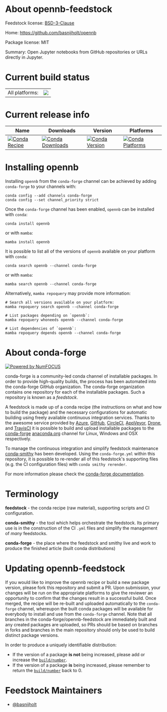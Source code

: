 About opennb-feedstock
======================

Feedstock license: [BSD-3-Clause](https://github.com/conda-forge/opennb-feedstock/blob/main/LICENSE.txt)

Home: https://github.com/basnijholt/opennb

Package license: MIT

Summary: Open Jupyter notebooks from GitHub repositories or URLs directly in Jupyter.

Current build status
====================


<table><tr><td>All platforms:</td>
    <td>
      <a href="https://dev.azure.com/conda-forge/feedstock-builds/_build/latest?definitionId=24259&branchName=main">
        <img src="https://dev.azure.com/conda-forge/feedstock-builds/_apis/build/status/opennb-feedstock?branchName=main">
      </a>
    </td>
  </tr>
</table>

Current release info
====================

| Name | Downloads | Version | Platforms |
| --- | --- | --- | --- |
| [![Conda Recipe](https://img.shields.io/badge/recipe-opennb-green.svg)](https://anaconda.org/conda-forge/opennb) | [![Conda Downloads](https://img.shields.io/conda/dn/conda-forge/opennb.svg)](https://anaconda.org/conda-forge/opennb) | [![Conda Version](https://img.shields.io/conda/vn/conda-forge/opennb.svg)](https://anaconda.org/conda-forge/opennb) | [![Conda Platforms](https://img.shields.io/conda/pn/conda-forge/opennb.svg)](https://anaconda.org/conda-forge/opennb) |

Installing opennb
=================

Installing `opennb` from the `conda-forge` channel can be achieved by adding `conda-forge` to your channels with:

```
conda config --add channels conda-forge
conda config --set channel_priority strict
```

Once the `conda-forge` channel has been enabled, `opennb` can be installed with `conda`:

```
conda install opennb
```

or with `mamba`:

```
mamba install opennb
```

It is possible to list all of the versions of `opennb` available on your platform with `conda`:

```
conda search opennb --channel conda-forge
```

or with `mamba`:

```
mamba search opennb --channel conda-forge
```

Alternatively, `mamba repoquery` may provide more information:

```
# Search all versions available on your platform:
mamba repoquery search opennb --channel conda-forge

# List packages depending on `opennb`:
mamba repoquery whoneeds opennb --channel conda-forge

# List dependencies of `opennb`:
mamba repoquery depends opennb --channel conda-forge
```


About conda-forge
=================

[![Powered by
NumFOCUS](https://img.shields.io/badge/powered%20by-NumFOCUS-orange.svg?style=flat&colorA=E1523D&colorB=007D8A)](https://numfocus.org)

conda-forge is a community-led conda channel of installable packages.
In order to provide high-quality builds, the process has been automated into the
conda-forge GitHub organization. The conda-forge organization contains one repository
for each of the installable packages. Such a repository is known as a *feedstock*.

A feedstock is made up of a conda recipe (the instructions on what and how to build
the package) and the necessary configurations for automatic building using freely
available continuous integration services. Thanks to the awesome service provided by
[Azure](https://azure.microsoft.com/en-us/services/devops/), [GitHub](https://github.com/),
[CircleCI](https://circleci.com/), [AppVeyor](https://www.appveyor.com/),
[Drone](https://cloud.drone.io/welcome), and [TravisCI](https://travis-ci.com/)
it is possible to build and upload installable packages to the
[conda-forge](https://anaconda.org/conda-forge) [anaconda.org](https://anaconda.org/)
channel for Linux, Windows and OSX respectively.

To manage the continuous integration and simplify feedstock maintenance
[conda-smithy](https://github.com/conda-forge/conda-smithy) has been developed.
Using the ``conda-forge.yml`` within this repository, it is possible to re-render all of
this feedstock's supporting files (e.g. the CI configuration files) with ``conda smithy rerender``.

For more information please check the [conda-forge documentation](https://conda-forge.org/docs/).

Terminology
===========

**feedstock** - the conda recipe (raw material), supporting scripts and CI configuration.

**conda-smithy** - the tool which helps orchestrate the feedstock.
                   Its primary use is in the construction of the CI ``.yml`` files
                   and simplify the management of *many* feedstocks.

**conda-forge** - the place where the feedstock and smithy live and work to
                  produce the finished article (built conda distributions)


Updating opennb-feedstock
=========================

If you would like to improve the opennb recipe or build a new
package version, please fork this repository and submit a PR. Upon submission,
your changes will be run on the appropriate platforms to give the reviewer an
opportunity to confirm that the changes result in a successful build. Once
merged, the recipe will be re-built and uploaded automatically to the
`conda-forge` channel, whereupon the built conda packages will be available for
everybody to install and use from the `conda-forge` channel.
Note that all branches in the conda-forge/opennb-feedstock are
immediately built and any created packages are uploaded, so PRs should be based
on branches in forks and branches in the main repository should only be used to
build distinct package versions.

In order to produce a uniquely identifiable distribution:
 * If the version of a package **is not** being increased, please add or increase
   the [``build/number``](https://docs.conda.io/projects/conda-build/en/latest/resources/define-metadata.html#build-number-and-string).
 * If the version of a package **is** being increased, please remember to return
   the [``build/number``](https://docs.conda.io/projects/conda-build/en/latest/resources/define-metadata.html#build-number-and-string)
   back to 0.

Feedstock Maintainers
=====================

* [@basnijholt](https://github.com/basnijholt/)

